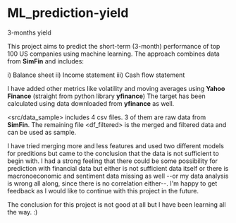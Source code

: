 # ML_prediction-yield
3-months yield

This project aims to predict the short-term (3-month) performance of top 100 US companies using machine learning. The approach combines data from **SimFin** and includes:

i) Balance sheet
ii) Income statement
iii) Cash flow statement

I have added other metrics like volatility and moving averages using **Yahoo Finance** (straight from python library **yfinance**)
The target has been calculated using data downloaded from **yfinance** as well.

<src/data_sample> includes 4 csv files. 3 of them are raw data from **SimFin**. The remaining file <df_filtered> is the merged and filtered data and can be used as sample.

I have tried merging more and less features and used two different models for preditions but came to the conclusion that the data is not sufficient to begin with. I had a strong feeling that there could be some possibility for prediction with financial data but either is not sufficient data itself or there is macronoeconomic and sentiment data missing as well --or my data analysis is wrong all along, since there is no correlation either--. I'm happy to get feedback as I would like to continue with this project in the future.

The conclusion for this project is not good at all but I have been learning all the way. :) 
